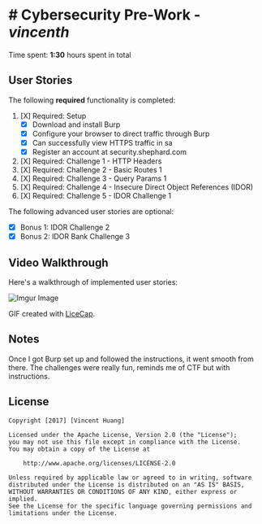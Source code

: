 # # Cybersecurity Pre-Work - *vincenth* 

Time spent: **1:30** hours spent in total 

## User Stories

The following **required** functionality is completed:

1. [X]  Required: Setup 
    -  [X]  Download and install Burp
    -  [X]  Configure your browser to direct traffic through Burp
    -  [X]  Can successfully view HTTPS traffic in sa
    -  [X]  Register an account at security.shephard.com
  
2. [X]  Required: Challenge 1 - HTTP Headers
3. [X]  Required: Challenge 2 - Basic Routes 1
4. [X]  Required: Challenge 3 - Query Params 1
5. [X]  Required: Challenge 4 - Insecure Direct Object References (IDOR)
6. [X]  Required: Challenge 5 - IDOR Challenge 1 

The following advanced user stories are optional:

* [X]  Bonus 1: IDOR Challenge 2 
* [X]  Bonus 2: IDOR Bank Challenge 3

## Video Walkthrough

Here's a walkthrough of implemented user stories:

![Imgur Image](https://i.imgur.com/IyKjMBL.gifv)

GIF created with [LiceCap](http://www.cockos.com/licecap/).

## Notes

Once I got Burp set up and followed the instructions, it went smooth from there. The challenges were really fun, reminds me of CTF but with instructions.

## License

    Copyright [2017] [Vincent Huang]

    Licensed under the Apache License, Version 2.0 (the "License");
    you may not use this file except in compliance with the License.
    You may obtain a copy of the License at

        http://www.apache.org/licenses/LICENSE-2.0

    Unless required by applicable law or agreed to in writing, software
    distributed under the License is distributed on an "AS IS" BASIS,
    WITHOUT WARRANTIES OR CONDITIONS OF ANY KIND, either express or implied.
    See the License for the specific language governing permissions and
    limitations under the License.
